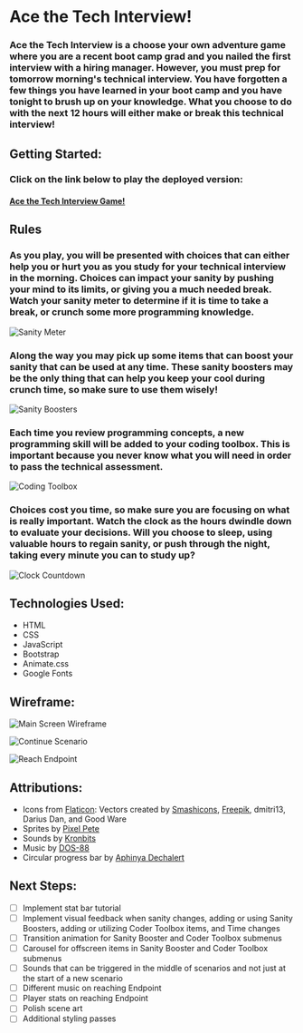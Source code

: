 # Ace the Tech Interview!

### Ace the Tech Interview is a choose your own adventure game where you are a recent boot camp grad and you nailed the first interview with a hiring manager. However, you must prep for tomorrow morning's technical interview. You have forgotten a few things you have learned in your boot camp and you have tonight to brush up on your knowledge. What you choose to do with the next 12 hours will either make or break this technical interview!

## Getting Started:

### Click on the link below to play the deployed version:

#### [Ace the Tech Interview Game!](https://ace-the-tech-interview-game.netlify.app/)

## Rules

### As you play, you will be presented with choices that can either help you or hurt you as you study for your technical interview in the morning. Choices can impact your sanity by pushing your mind to its limits, or giving you a much needed break. Watch your sanity meter to determine if it is time to take a break, or crunch some more programming knowledge.

![Sanity Meter](/images/SanityMeter.png)

### Along the way you may pick up some items that can boost your sanity that can be used at any time. These sanity boosters may be the only thing that can help you keep your cool during crunch time, so make sure to use them wisely!

![Sanity Boosters](images/SanityBoosters.png)

### Each time you review programming concepts, a new programming skill will be added to your coding toolbox. This is important because you never know what you will need in order to pass the technical assessment.

![Coding Toolbox](images/CodingToolbox.png)

### Choices cost you time, so make sure you are focusing on what is really important. Watch the clock as the hours dwindle down to evaluate your decisions. Will you choose to sleep, using valuable hours to regain sanity, or push through the night, taking every minute you can to study up?

![Clock Countdown](images/ClockCountdown.png)

## Technologies Used:

* HTML
* CSS
* JavaScript
* Bootstrap
* Animate.css
* Google Fonts

## Wireframe:

![Main Screen Wireframe](/images/WireframeUserInteractions.png)

![Continue Scenario](/images/WireframeContinueScenario.png)

![Reach Endpoint](/images/WireframeEndpoint.png)

## Attributions:

* Icons from [Flaticon](https://www.flaticon.com/): Vectors created by [Smashicons](https://smashicons.com/), [Freepik](https://www.freepik.com/), dmitri13, Darius Dan, and Good Ware
* Sprites by [Pixel Pete](https://petermilko.itch.io/pixel-petes-art-assets)
* Sounds by [Kronbits](https://kronbits.itch.io/freesfx)
* Music by [DOS-88](https://dos88.itch.io/dos-88-music-library)
* Circular progress bar by [Aphinya Dechalert](https://www.dottedsquirrel.com/circular-progress-css/)
## Next Steps:

- [ ] Implement stat bar tutorial
- [ ] Implement visual feedback when sanity changes, adding or using Sanity Boosters, adding or utilizing Coder Toolbox items, and Time changes
- [ ] Transition animation for Sanity Booster and Coder Toolbox submenus
- [ ] Carousel for offscreen items in Sanity Booster and Coder Toolbox submenus
- [ ] Sounds that can be triggered in the middle of scenarios and not just at the start of a new scenario
- [ ] Different music on reaching Endpoint
- [ ] Player stats on reaching Endpoint
- [ ] Polish scene art
- [ ] Additional styling passes